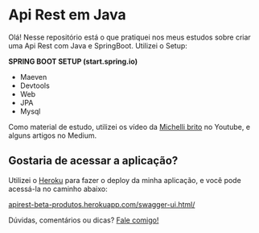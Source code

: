# Api Rest em Java
Olá!
Nesse repositório está o que pratiquei nos meus estudos sobre criar uma Api Rest com Java e SpringBoot.
Utilizei o Setup:

**SPRING BOOT SETUP (start.spring.io)**
- Maeven
- Devtools
- Web
- JPA
- Mysql

Como material de estudo, utilizei os vídeo da [Michelli brito](https://www.youtube.com/channel/UC2WbG8UgpPaLcFSNJYwtPow/videos) no Youtube, e alguns artigos no Medium.

## Gostaria de acessar a aplicação?
Utilizei o [Heroku](https://www.heroku.com) para fazer o deploy da minha aplicação, e você pode acessá-la no caminho abaixo:

[apirest-beta-produtos.herokuapp.com/swagger-ui.html/](https://apirest-beta-produtos.herokuapp.com/swagger-ui.html/)

Dúvidas, comentários ou dicas? 
[Fale comigo!](https://www.linkedin.com/in/dev-roberta-novaes/)
